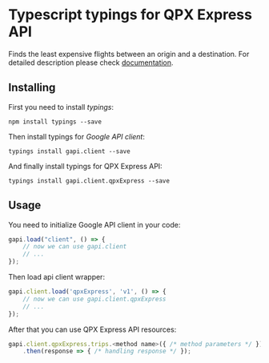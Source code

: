 # Typescript typings for QPX Express API
Finds the least expensive flights between an origin and a destination.
For detailed description please check [documentation](http://developers.google.com/qpx-express).

## Installing

First you need to install *typings*:
```
npm install typings --save 
```

Then install typings for *Google API client*:
```
typings install gapi.client --save 
```

And finally install typings for QPX Express API:
```
typings install gapi.client.qpxExpress --save 
```

## Usage

You need to initialize Google API client in your code:
```typescript
gapi.load("client", () => { 
    // now we can use gapi.client
    // ... 
});
```

Then load api client wrapper:
```typescript
gapi.client.load('qpxExpress', 'v1', () => {
    // now we can use gapi.client.qpxExpress
    // ... 
});
```



After that you can use QPX Express API resources:

```typescript
gapi.client.qpxExpress.trips.<method name>({ /* method parameters */ })
    .then(response => { /* handling response */ });
```